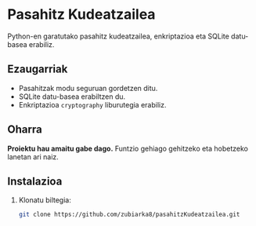 # Pasahitz Kudeatzailea

Python-en garatutako pasahitz kudeatzailea, enkriptazioa eta SQLite datu-basea erabiliz.

## Ezaugarriak
- Pasahitzak modu seguruan gordetzen ditu.
- SQLite datu-basea erabiltzen du.
- Enkriptazioa `cryptography` liburutegia erabiliz.

## Oharra
**Proiektu hau amaitu gabe dago.** Funtzio gehiago gehitzeko eta hobetzeko lanetan ari naiz.

## Instalazioa

1. Klonatu biltegia:
   ```bash
   git clone https://github.com/zubiarka8/pasahitzKudeatzailea.git
